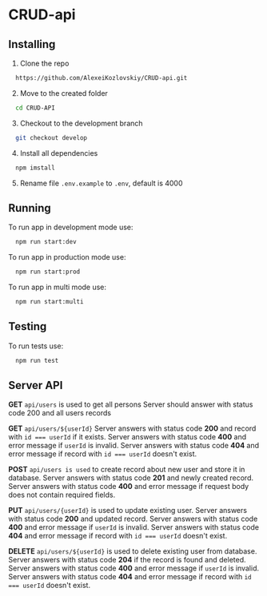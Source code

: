 # CRUD-api

## Installing

1. Clone the repo

```bash
  https://github.com/AlexeiKozlovskiy/CRUD-api.git
```

2. Move to the created folder

```bash
  cd CRUD-API
```

3. Checkout to the development branch
```bash
  git checkout develop
```

4. Install all dependencies
```bash
  npm imstall
```

5. Rename file `.env.example` to `.env`, default is 4000

## Running

To run app in development mode use:

```bash
  npm run start:dev
```

To run app in production mode use:

```bash
  npm run start:prod
```

To run app in multi mode use:

```bash
  npm run start:multi
```

## Testing

To run tests use:

```bash
  npm run test
```

## Server API

**GET** `api/users` is used to get all persons
Server should answer with status code 200 and all users records

**GET** `api/users/${userId}`
Server answers with status code **200** and record with `id === userId` if it exists. 
Server answers with status code **400** and error message if `userId` is invalid. 
Server answers with status code **404** and error message if record with `id === userId` doesn't exist. 

**POST** `api/users is used` to create record about new user and store it in database. 
Server answers with status code **201** and newly created record. 
Server answers with status code **400** and error message if request body does not contain required fields. 

**PUT** `api/users/{userId}` is used to update existing user. 
Server answers with status code **200** and updated record. 
Server answers with status code **400** and error message if `userId` is invalid. 
Server answers with status code **404** and error message if record with `id === userId` doesn't exist. 

**DELETE** `api/users/${userId}` is used to delete existing user from database. 
Server answers with status code **204** if the record is found and deleted. 
Server answers with status code **400** and error message if `userId` is invalid. 
Server answers with status code **404** and error message if record with `id === userId` doesn't exist. 

